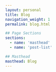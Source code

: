```yaml
---
layout: personal
title: Blog
navigation_weight: 1
permalink: blog.html

## Page Sections
sections:
  - name: 'masthead'
  - name: 'post-list'

## Masthead
masthead: Blog
---
```

